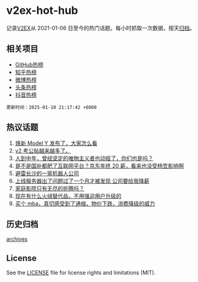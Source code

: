 # v2ex-hot-hub

 记录[V2EX](https://www.v2ex.com/)从 2021-01-06 日至今的热门话题。每小时抓取一次数据，按天[归档](archives)。
 
 ## 相关项目

- [GitHub热榜](https://github.com/lonnyzhang423/github-hot-hub)
- [知乎热榜](https://github.com/lonnyzhang423/zhihu-hot-hub)
- [微博热榜](https://github.com/lonnyzhang423/weibo-hot-hub)
- [头条热榜](https://github.com/lonnyzhang423/toutiao-hot-hub)
- [抖音热榜](https://github.com/lonnyzhang423/douyin-hot-hub)


 `更新时间：2025-01-10 21:17:42 +0800`

## 热议话题

1. [焕新 Model Y 发布了，大家怎么看](https://www.v2ex.com/t/1104047)
1. [v2 考公贴越来越多了。](https://www.v2ex.com/t/1104038)
1. [人到中年，曾经坚定的唯物主义者也动摇了，你们也是吗？](https://www.v2ex.com/t/1104099)
1. [是不是国补都肥了互联网平台？京东年终 20 薪，看来也没受杨笠影响啊](https://www.v2ex.com/t/1104040)
1. [避雷长沙的一家机器人公司](https://www.v2ex.com/t/1104075)
1. [上线服务器出了问题过了一个月才被发现 公司要给我降薪](https://www.v2ex.com/t/1104083)
1. [家庭影院只有无尽的折腾吗？](https://www.v2ex.com/t/1104106)
1. [现在有什么火绒替代品，不用强迫用户升级的](https://www.v2ex.com/t/1104026)
1. [买个 mba，真切感受到了通缩，物价下跌，消费降级的威力](https://www.v2ex.com/t/1104013)

## 历史归档

[archives](archives)

## License

See the [LICENSE](LICENSE) file for license rights and limitations (MIT).
